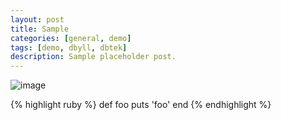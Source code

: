 ```yaml
---
layout: post
title: Sample
categories: [general, demo]
tags: [demo, dbyll, dbtek]
description: Sample placeholder post.
---
```


![image](../../assets/media/images/5mil_Front.jpg)

{% highlight ruby %}
def foo
  puts 'foo'
end
{% endhighlight %}
